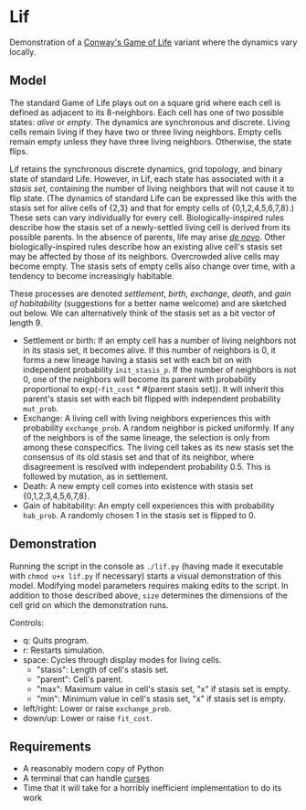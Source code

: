 # Lif

Demonstration of a
[Conway's Game of Life](http://en.wikipedia.org/wiki/Conway%27s_Game_of_Life)
variant where the dynamics vary locally.

## Model

The standard Game of Life plays out on a square grid where each cell
is defined as adjacent to its 8-neighbors. Each cell has one of two
possible states: *alive* or *empty*. The dynamics are synchronous and
discrete. Living cells remain living if they have two or three living
neighbors. Empty cells remain empty unless they have three living
neighbors. Otherwise, the state flips.

Lif retains the synchronous discrete dynamics, grid topology, and
binary state of standard Life. However, in Lif, each state has
associated with it a *stasis set*, containing the number of living
neighbors that will not cause it to flip state. (The dynamics of
standard Life can be expressed like this with the stasis set for alive
cells of {2,3} and that for empty cells of {0,1,2,4,5,6,7,8}.) These
sets can vary individually for every cell. Biologically-inspired rules
describe how the stasis set of a newly-settled living cell is derived
from its possible parents. In the absence of parents, life may arise
[*de novo*](http://en.wikipedia.org/wiki/Spontaneous_generation). Other
biologically-inspired rules describe how an existing alive cell's
stasis set may be affected by those of its neighbors. Overcrowded
alive cells may become empty. The stasis sets of empty cells also
change over time, with a tendency to become increasingly habitable.

These processes are denoted *settlement*, *birth*, *exchange*,
*death*, and *gain of habitability* (suggestions for a better name
welcome) and are sketched out below. We can alternatively think of the
stasis set as a bit vector of length 9.
* Settlement or birth: If an empty cell has a number of living
  neighbors not in its stasis set, it becomes alive. If this number of
  neighbors is 0, it forms a new lineage having a stasis set with each
  bit on with independent probability `init_stasis_p`. If the number
  of neighbors is not 0, one of the neighbors will become its parent
  with probability proportional to exp(-`fit_cost` * #(parent stasis
  set)). It will inherit this parent's stasis set with each bit
  flipped with independent probability `mut_prob`.
* Exchange: A living cell with living neighbors experiences this with
  probability `exchange_prob`. A random neighbor is picked
  uniformly. If any of the neighbors is of the same lineage, the
  selection is only from among these conspecifics. The living cell
  takes as its new stasis set the consensus of its old stasis set and
  that of its neighbor, where disagreement is resolved with
  independent probability 0.5. This is followed by mutation, as in
  settlement.
* Death: A new empty cell comes into existence with stasis set
  {0,1,2,3,4,5,6,7,8}.
* Gain of habitability: An empty cell experiences this with
  probability `hab_prob`. A randomly chosen 1 in the stasis set is
  flipped to 0.

## Demonstration

Running the script in the console as `./lif.py` (having made it
executable with `chmod u+x lif.py` if necessary) starts a visual
demonstration of this model. Modifying model parameters requires
making edits to the script. In addition to those described above,
`size` determines the dimensions of the cell grid on which the
demonstration runs.

Controls:
* q: Quits program.
* r: Restarts simulation.
* space: Cycles through display modes for living cells.
  * "stasis": Length of cell's stasis set.
  * "parent": Cell's parent.
  * "max": Maximum value in cell's stasis set, "x" if stasis set is
    empty.
  * "min": Minimum value in cell's stasis set, "x" if stasis set is
    empty.
* left/right: Lower or raise `exchange_prob`.
* down/up: Lower or raise `fit_cost`.

## Requirements

* A reasonably modern copy of Python
* A terminal that can handle
  [curses](http://en.wikipedia.org/wiki/Curses_%28programming_library%29)
* Time that it will take for a horribly inefficient implementation to
  do its work
